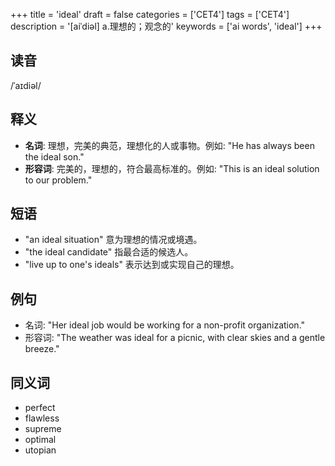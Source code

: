 +++
title = 'ideal'
draft = false
categories = ['CET4']
tags = ['CET4']
description = '[aiˈdiəl] a.理想的；观念的'
keywords = ['ai words', 'ideal']
+++

## 读音
/ˈaɪdiəl/

## 释义
- **名词**: 理想，完美的典范，理想化的人或事物。例如: "He has always been the ideal son."
- **形容词**: 完美的，理想的，符合最高标准的。例如: "This is an ideal solution to our problem."

## 短语
- "an ideal situation" 意为理想的情况或境遇。
- "the ideal candidate" 指最合适的候选人。
- "live up to one's ideals" 表示达到或实现自己的理想。

## 例句
- 名词: "Her ideal job would be working for a non-profit organization."
- 形容词: "The weather was ideal for a picnic, with clear skies and a gentle breeze."

## 同义词
- perfect
- flawless
- supreme
- optimal
- utopian
